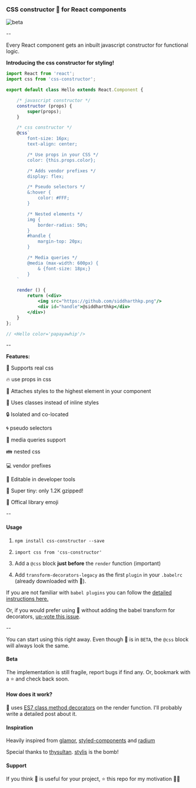 ### CSS constructor 💄 for React components

![beta](https://img.shields.io/badge/status-beta-yellow.svg)

--

Every React component gets an inbuilt javascript constructor for functional logic.

**Introducing the css constructor for styling!**

```jsx
import React from 'react';
import css from 'css-constructor';

export default class Hello extends React.Component {

    /* javascript constructor */
    constructor (props) {
        super(props);
    }

    /* css constructor */
    @css`
        font-size: 16px;
        text-align: center;

        /* Use props in your CSS */
        color: {this.props.color};

        /* Adds vendor prefixes */
        display: flex;

        /* Pseudo selectors */
        &:hover {
            color: #FFF;
        }

        /* Nested elements */
        img {
            border-radius: 50%;
        }
        #handle {
            margin-top: 20px;
        }

        /* Media queries */
        @media (max-width: 600px) {
            & {font-size: 18px;}
        }
    `

    render () {
        return (<div>
            <img src="https://github.com/siddharthkp.png"/>
            <div id="handle">@siddharthkp</div>
        </div>)
    }
};

// <Hello color='papayawhip'/>

```

--

**Features:**

🎀 Supports real css

🔥 use props in css

🔼 Attaches styles to the highest element in your component

🙋 Uses classes instead of inline styles

🔒 Isolated and co-located

🌀 pseudo selectors

📱 media queries support

👪 nested css

💻 vendor prefixes

🔧 Editable in developer tools

👶 Super tiny: only 1.2K gzipped!

💄 Offical library emoji

--

#### Usage

1. `npm install css-constructor --save`

2. `import css from 'css-constructor'`

3. Add a `@css` block **just before** the `render` function (important)

4. Add `transform-decorators-legacy` as the first `plugin` in your `.babelrc` (already downloaded with 💄).

If you are not familiar with `babel plugins` you can follow the [detailed instructions here.](https://github.com/loganfsmyth/babel-plugin-transform-decorators-legacy#installation--usage)

Or, if you would prefer using 💄 without adding the babel transform for decorators, [up-vote this issue](https://github.com/siddharthkp/css-constructor/issues/1).

--

You can start using this right away. Even though 💄 is in `BETA`, the `@css` block will always look the same.

#### Beta

The implementation is still fragile, report bugs if find any. Or, bookmark with a ⭐️ and check back soon.

#### How does it work?

💄 uses [ES7 class method decorators](https://github.com/wycats/javascript-decorators) on the render function.
I'll probably write a detailed post about it.

#### Inspiration

Heavily inspired from [glamor](https://github.com/threepointone/glamor), [styled-components](https://github.com/styled-components/styled-components) and [radium](https://github.com/FormidableLabs/radium)

Special thanks to [thysultan](https://twitter.com/thysultan). [stylis](https://github.com/thysultan/stylis.js) is the bomb!

#### Support

If you think 💄 is useful for your project, ⭐️ this repo for my motivation 🙇🏻
